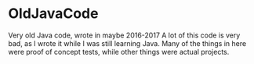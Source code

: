 # OldJavaCode
Very old Java code, wrote in maybe 2016-2017
A lot of this code is very bad, as I wrote it while I was still learning Java.
Many of the things in here were proof of concept tests, while other things were actual projects. 
